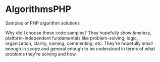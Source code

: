 AlgorithmsPHP
=============

Samples of PHP algorithm solutions

Why did I choose these code samples?  They hopefully show timeless, platform-independent fundamentals like problem-solving, logic, organization, clarity, naming, commenting, etc.  They're hopefully small enough in scope and general enough to be understood in terms of what problems they're solving and how.
